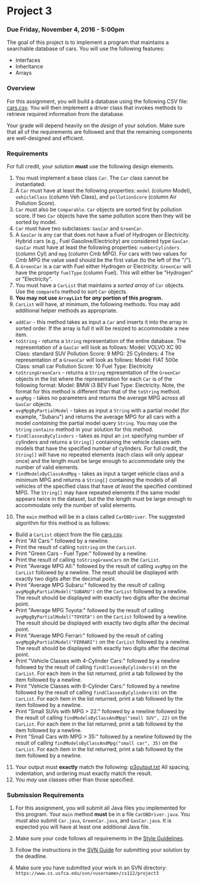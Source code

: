Project 3
=========

### Due Friday, November 4, 2016 - 5:00pm

The goal of this project is to implement a program that maintains a searchable database of cars. You will use the following features:

- Interfaces
- Inheritance
- Arrays

### Overview

For this assignment, you will build a database using the following CSV file: [cars.csv](cars.csv). You will then implement a driver class that invokes methods to retrieve required information from the database.

Your grade will depend heavily on the *design* of your solution. Make sure that all of the requirements are followed and that the remaining components are well-designed and efficient.

### Requirements

For full credit, your solution **must** use the following design elements.

1. You must implement a base class `Car`. The `Car` class cannot be instantiated. 
2. A `Car` must have at least the following properties: `model` (column Model), `vehicleClass` (column Veh Class), and `pollutionScore` (column Air Pollution Score). 
3. `Car` must also be `Comparable`. `Car` objects are sorted first by pollution score. If two `Car` objects have the same pollution score then they will be sorted by model.
4. `Car` must have two subclasses: `GasCar` and `GreenCar`.  
5. A `GasCar` is any car that does not have a Fuel of Hydrogen or Electricity. Hybrid cars (e.g., Fuel Gasoline/Electricity) are considered type `GasCar`. `GasCar` must have at least the following properties: `numberCylinders` (column Cyl) and `mpg` (column Cmb MPG). For cars with two values for Cmb MPG the value used should be the first value (to the left of the "/").
6. A `GreenCar` is a car with Fuel either Hydrogen or Electricity. `GreenCar` will have the property `fuelType` (column Fuel). This will either be "Hydrogen" or "Electricity".
7. You must have a `CarList` that maintains a *sorted array* of `Car` objects. Use the `compareTo` method to sort `Car` objects.
8. **You may not use `ArrayList` for *any* portion of this program.**
9. `CarList` will have, at minimum, the following methods. You may add additional helper methods as appropriate.
  - `addCar` - this method takes as input a `Car` and inserts it into the array in sorted order. If the array is full it will be resized to accommodate a new item.
  - `toString` - returns a `String` representation of the entire database. The representation of a `GasCar` will look as follows: Model: VOLVO XC 90 Class: standard SUV Pollution Score: 9 MPG: 25 Cylinders: 4 The representation of a `GreenCar` will look as follows: Model: FIAT 500e Class: small car Pollution Score: 10 Fuel Type: Electricity
  - `toStringGreenCars` - returns a `String` representation of the `GreenCar` objects in the list where the representation for each `Car` is of the following format: Model: BMW i3 BEV Fuel Type: Electricity. Note, the format for this method is different than that of the `toString` method.
  - `avgMpg` - takes no parameters and returns the average MPG across all `GasCar` objects.
  - `avgMpgByPartialModel` - takes as input a `String` with a partial model (for example, "Subaru") and returns the average MPG for all cars with a model *containing* the partial model query `String`. You may use the `String` `contains` method in your solution for this method.
  - `findClassesByCylinders` - takes as input an `int` specifying number of cylinders and returns a `String[]` containing the vehicle classes with models that have the specified number of cylinders. For full credit, the `String[]` will have no repeated elements (each class will only appear once) and the length must be large enough to accommodate only the number of valid elements.
  - `findModelsByClassAndMpg` - takes as input a target vehicle class and a minimum MPG and returns a `String[]` containing the models of all vehicles of the specified class that have *at least* the specified combined MPG. The `String[]` may have repeated elements if the same model appears twice in the dataset, but the the length must be large enough to accommodate only the number of valid elements.
10. The `main` method will be in a class called `CarDBDriver`. The suggested algorithm for this method is as follows:
  - Build a `CarList` object from the file [cars.csv](cars.csv).
  - Print "All Cars:" followed by a newline.
  - Print the result of calling `toString` on the `CarList`.
  - Print "Green Cars - Fuel Type:" followed by a newline.
  - Print the result of calling `toStringGreenCars` on the `CarList`.
  - Print "Average MPG All:" followed by the result of calling `avgMpg` on the `CarList` followed by a newline. The result should be displayed with exactly two digits after the decimal point.
  - Print "Average MPG Subaru:" followed by the result of calling `avgMpgByPartialModel("SUBARU")` on the `CarList` followed by a newline. The result should be displayed with exactly two digits after the decimal point.
  - Print "Average MPG Toyota:" followed by the result of calling `avgMpgByPartialModel("TOYOTA")` on the `CarList` followed by a newline. The result should be displayed with exactly two digits after the decimal point.
  - Print "Average MPG Ferrari:" followed by the result of calling `avgMpgByPartialModel("FERRARI")` on the `CarList` followed by a newline. The result should be displayed with exactly two digits after the decimal point.
  - Print "Vehicle Classes with 4-Cylinder Cars:" followed by a newline followed by the result of calling `findClassesByCylinders(4)` on the `CarList`. For each item in the list returned, print a tab followed by the item followed by a newline.
  - Print "Vehicle Classes with 6-Cylinder Cars:" followed by a newline followed by the result of calling `findClassesByCylinders(6)` on the `CarList`. For each item in the list returned, print a tab followed by the item followed by a newline.
  - Print "Small SUVs with MPG > 22:" followed by a newline followed by the result of calling `findModelsByClassAndMpg("small SUV", 22)` on the `CarList`. For each item in the list returned, print a tab followed by the item followed by a newline.
  - Print "Small Cars with MPG > 35:" followed by a newline followed by the result of calling `findModelsByClassAndMpg("small car", 35)` on the `CarList`. For each item in the list returned, print a tab followed by the item followed by a newline.
11. Your output must **exactly** match the following: [p3output.txt](p3output.txt) All spacing, indentation, and ordering must exactly match the result.
12. You *may* use classes other than those specified.


### Submission Requirements

1. For this assignment, you will submit all Java files you implemented for this program. Your `main` method **must** be in a file `CarDBDriver.java`. You must also submit `Car.java`, `GreenCar.java`, and `GasCar.java`. It is expected you will have at least one additional Java file.
 
2. Make sure your code follows all requirements in the [Style Guidelines](https://github.com/CS112-F16/notes/blob/master/style.md).

3. Follow the instructions in the [SVN Guide](https://github.com/CS112-F16/notes/blob/master/svn_guide.md) for submitting your solution by the deadline.

4. Make sure you have submitted your work in an SVN directory: `https://www.cs.usfca.edu/svn/<username>/cs112/project3`
